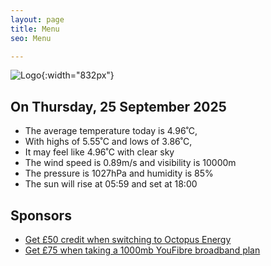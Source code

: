 ```yaml
---
layout: page
title: Menu
seo: Menu

---
```


![Logo](/images/logo.jpg){:width="832px"}

<!-- weather_marker starts -->
## On Thursday, 25 September 2025

- The average temperature today is 4.96˚C,
- With highs of 5.55˚C and lows of 3.86˚C,
- It may feel like 4.96˚C with clear sky
- The wind speed is 0.89m/s and visibility is 10000m
- The pressure is 1027hPa and humidity is 85%
- The sun will rise at 05:59 and set at 18:00

<!-- weather_marker ends -->

## Sponsors

- [Get £50 credit when switching to Octopus Energy](https://bit.ly/3oD1nnS)
- [Get £75 when taking a 1000mb YouFibre broadband plan](https://aklam.io/91zWhU?)
